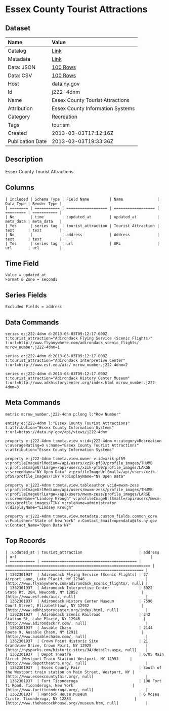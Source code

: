 # Essex County Tourist Attractions

## Dataset

| Name | Value |
| :--- | :---- |
| Catalog | [Link](https://catalog.data.gov/dataset/essex-county-tourist-attractions) |
| Metadata | [Link](https://data.ny.gov/api/views/j222-4dnm) |
| Data: JSON | [100 Rows](https://data.ny.gov/api/views/j222-4dnm/rows.json?max_rows=100) |
| Data: CSV | [100 Rows](https://data.ny.gov/api/views/j222-4dnm/rows.csv?max_rows=100) |
| Host | data.ny.gov |
| Id | j222-4dnm |
| Name | Essex County Tourist Attractions |
| Attribution | Essex County Information Systems |
| Category | Recreation |
| Tags | tourism |
| Created | 2013-03-03T17:12:16Z |
| Publication Date | 2013-03-03T19:33:36Z |

## Description

Essex County Tourist Attractions

## Columns

```ls
| Included | Schema Type | Field Name         | Name               | Data Type | Render Type |
| ======== | =========== | ================== | ================== | ========= | =========== |
| No       | time        | :updated_at        | updated_at         | meta_data | meta_data   |
| Yes      | series tag  | tourist_attraction | Tourist Attraction | text      | text        |
| No       |             | address            | Address            | text      | text        |
| Yes      | series tag  | url                | URL                | url       | url         |
```

## Time Field

```ls
Value = updated_at
Format & Zone = seconds
```

## Series Fields

```ls
Excluded Fields = address
```

## Data Commands

```ls
series e:j222-4dnm d:2013-03-03T09:12:17.000Z t:tourist_attraction="Adirondack Flying Service (Scenic Flights)" t:url=http://www.flyanywhere.com/adirondack_scenic_flights/ m:row_number.j222-4dnm=1

series e:j222-4dnm d:2013-03-03T09:12:17.000Z t:tourist_attraction="Adirondack Interpretive Center" t:url=http://www.esf.edu/aic/ m:row_number.j222-4dnm=2

series e:j222-4dnm d:2013-03-03T09:12:17.000Z t:tourist_attraction="Adirondack History Center Museum" t:url=http://www.adkhistorycenter.org/index.html m:row_number.j222-4dnm=3
```

## Meta Commands

```ls
metric m:row_number.j222-4dnm p:long l:"Row Number"

entity e:j222-4dnm l:"Essex County Tourist Attractions" t:attribution="Essex County Information Systems" t:url=https://data.ny.gov/api/views/j222-4dnm

property e:j222-4dnm t:meta.view v:id=j222-4dnm v:category=Recreation v:averageRating=0 v:name="Essex County Tourist Attractions" v:attribution="Essex County Information Systems"

property e:j222-4dnm t:meta.view.owner v:id=xzik-pf59 v:profileImageUrlMedium=/api/users/xzik-pf59/profile_images/THUMB v:profileImageUrlLarge=/api/users/xzik-pf59/profile_images/LARGE v:screenName="NY Open Data" v:profileImageUrlSmall=/api/users/xzik-pf59/profile_images/TINY v:displayName="NY Open Data"

property e:j222-4dnm t:meta.view.tableauthor v:id=mwxm-zess v:profileImageUrlMedium=/api/users/mwxm-zess/profile_images/THUMB v:profileImageUrlLarge=/api/users/mwxm-zess/profile_images/LARGE v:screenName="Lindsey Krough" v:profileImageUrlSmall=/api/users/mwxm-zess/profile_images/TINY v:roleName=administrator v:displayName="Lindsey Krough"

property e:j222-4dnm t:meta.view.metadata.custom_fields.common_core v:Publisher="State of New York" v:Contact_Email=opendata@its.ny.gov v:Contact_Name="Open Data NY"
```

## Top Records

```ls
| :updated_at | tourist_attraction                         | address                                                          | url                                                           | 
| =========== | ========================================== | ================================================================ | ============================================================= | 
| 1362301937  | Adirondack Flying Service (Scenic Flights) | 27 Airport Lane, Lake Placid, NY 12946                           | [http://www.flyanywhere.com/adirondack_scenic_flights/, null] | 
| 1362301937  | Adirondack Interpretive Center             | 5922 State Rt. 28N, Newcomb, NY 12852                            | [http://www.esf.edu/aic/, null]                               | 
| 1362301937  | Adirondack History Center Museum           | 7590 Court Street, Elizabethtown, NY 12932                       | [http://www.adkhistorycenter.org/index.html, null]            | 
| 1362301937  | Adirondack Scenic Railroad                 | 242 Station St, Lake Placid, NY 12946                            | [http://www.adirondackrr.com/, null]                          | 
| 1362301937  | Ausable Chasm                              | 2144 Route 9, Ausable Chasm, NY 12911                            | [http://www.ausablechasm.com/, null]                          | 
| 1362301937  | Crown Point Historic Site                  | 21 Grandview Drive, Crown Point, NY 12928                        | [http://nysparks.com/historic-sites/34/details.aspx, null]    | 
| 1362301937  | Depot Theatre                              | 6705 Main Street (Westport Train Station) Westport, NY 12993     | [http://www.depottheatre.org/, null]                          | 
| 1362301937  | Essex County Fair                          | South of the Westport train station on Main Street, Westport, NY | [http://www.essexcountyfair.org/, null]                       | 
| 1362301937  | Fort Ticonderoga                           | 100 Fort Ti Road, Ticonderoga, New York                          | [http://www.fortticonderoga.org/, null]                       | 
| 1362301937  | Hancock House Museum                       | 6 Moses Circle, Ticonderoga, NY 12883                            | [http://www.thehancockhouse.org//museum.htm, null]            | 
```